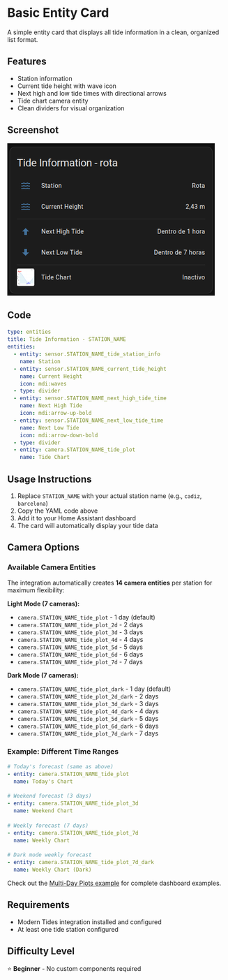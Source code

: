 # Basic Entity Card

A simple entity card that displays all tide information in a clean, organized list format.

## Features

- Station information
- Current tide height with wave icon
- Next high and low tide times with directional arrows
- Tide chart camera entity
- Clean dividers for visual organization

## Screenshot

![Basic Entity Card](preview.png)

## Code

```yaml
type: entities
title: Tide Information - STATION_NAME
entities:
  - entity: sensor.STATION_NAME_tide_station_info
    name: Station
  - entity: sensor.STATION_NAME_current_tide_height
    name: Current Height
    icon: mdi:waves
  - type: divider
  - entity: sensor.STATION_NAME_next_high_tide_time
    name: Next High Tide
    icon: mdi:arrow-up-bold
  - entity: sensor.STATION_NAME_next_low_tide_time
    name: Next Low Tide
    icon: mdi:arrow-down-bold
  - type: divider
  - entity: camera.STATION_NAME_tide_plot
    name: Tide Chart
```

## Usage Instructions

1. Replace `STATION_NAME` with your actual station name (e.g., `cadiz`, `barcelona`)
2. Copy the YAML code above
3. Add it to your Home Assistant dashboard
4. The card will automatically display your tide data

## Camera Options

### Available Camera Entities

The integration automatically creates **14 camera entities** per station for maximum flexibility:

**Light Mode (7 cameras):**
- `camera.STATION_NAME_tide_plot` - 1 day (default)
- `camera.STATION_NAME_tide_plot_2d` - 2 days
- `camera.STATION_NAME_tide_plot_3d` - 3 days
- `camera.STATION_NAME_tide_plot_4d` - 4 days
- `camera.STATION_NAME_tide_plot_5d` - 5 days
- `camera.STATION_NAME_tide_plot_6d` - 6 days
- `camera.STATION_NAME_tide_plot_7d` - 7 days

**Dark Mode (7 cameras):**
- `camera.STATION_NAME_tide_plot_dark` - 1 day (default)
- `camera.STATION_NAME_tide_plot_2d_dark` - 2 days
- `camera.STATION_NAME_tide_plot_3d_dark` - 3 days
- `camera.STATION_NAME_tide_plot_4d_dark` - 4 days
- `camera.STATION_NAME_tide_plot_5d_dark` - 5 days
- `camera.STATION_NAME_tide_plot_6d_dark` - 6 days
- `camera.STATION_NAME_tide_plot_7d_dark` - 7 days

### Example: Different Time Ranges

```yaml
# Today's forecast (same as above)
- entity: camera.STATION_NAME_tide_plot
  name: Today's Chart

# Weekend forecast (3 days)
- entity: camera.STATION_NAME_tide_plot_3d
  name: Weekend Chart

# Weekly forecast (7 days) 
- entity: camera.STATION_NAME_tide_plot_7d
  name: Weekly Chart

# Dark mode weekly forecast
- entity: camera.STATION_NAME_tide_plot_7d_dark
  name: Weekly Chart (Dark)
```

Check out the [Multi-Day Plots example](../09-multi-day-plots/) for complete dashboard examples.

## Requirements

- Modern Tides integration installed and configured
- At least one tide station configured

## Difficulty Level

⭐ **Beginner** - No custom components required
